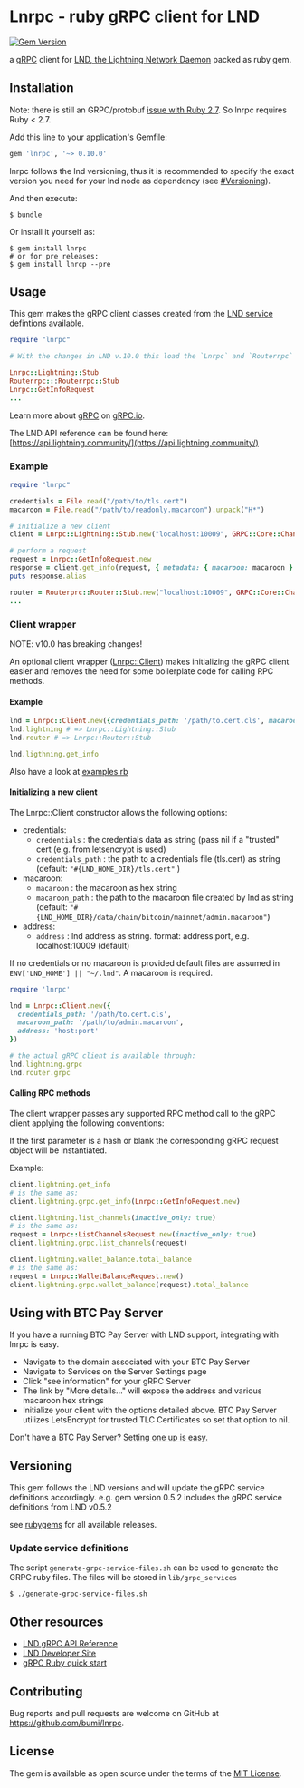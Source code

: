 # Lnrpc - ruby gRPC client for LND
[![Gem Version](https://badge.fury.io/rb/lnrpc.svg)](https://badge.fury.io/rb/lnrpc)

a [gRPC](https://grpc.io/) client for [LND, the Lightning Network Daemon](https://github.com/lightningnetwork/lnd/) packed as ruby gem.

## Installation

Note: there is still an GRPC/protobuf [issue with Ruby 2.7](https://github.com/protocolbuffers/protobuf/issues/7070). 
So lnrpc requires Ruby < 2.7.

Add this line to your application's Gemfile:

```ruby
gem 'lnrpc', '~> 0.10.0'
```
lnrpc follows the lnd versioning, thus it is recommended to specify the exact version you need for your lnd node as dependency (see [#Versioning](#Versioning)).

And then execute:

    $ bundle

Or install it yourself as:

    $ gem install lnrpc
    # or for pre releases:
    $ gem install lnrcp --pre

## Usage

This gem makes the gRPC client classes created from the [LND service defintions](https://github.com/lightningnetwork/lnd/tree/master/lnrpc) available.  

```ruby
require "lnrpc"

# With the changes in LND v.10.0 this load the `Lnrpc` and `Routerrpc` namespace

Lnrpc::Lightning::Stub
Routerrpc:::Routerrpc::Stub
Lnrpc::GetInfoRequest
...
```

Learn more about [gRPC](https://grpc.io/) on [gRPC.io](https://grpc.io/).

The LND API reference can be found here: [https://api.lightning.community/](https://api.lightning.community/)

### Example

```ruby
require "lnrpc"

credentials = File.read("/path/to/tls.cert")
macaroon = File.read("/path/to/readonly.macaroon").unpack("H*")

# initialize a new client
client = Lnrpc::Lightning::Stub.new("localhost:10009", GRPC::Core::ChannelCredentials.new(self.credentials))

# perform a request
request = Lnrpc::GetInfoRequest.new
response = client.get_info(request, { metadata: { macaroon: macaroon } }) #=> Lnrpc::GetInfoResponse
puts response.alias

router = Routerprc::Router::Stub.new("localhost:10009", GRPC::Core::ChannelCredentials.new(self.credentials))
...

```

### Client wrapper

NOTE: v10.0 has breaking changes!

An optional client wrapper ([Lnrpc::Client](https://github.com/bumi/lnrpc/blob/master/lib/lnrpc/client.rb)) makes
initializing the gRPC client easier and removes the need for some boilerplate code for calling RPC methods.

#### Example
```ruby
lnd = Lnrpc::Client.new({credentials_path: '/path/to.cert.cls', macaroon_path: '/path/to/admin.macaroon'})
lnd.lightning # => Lnrpc::Lightning::Stub
lnd.router # => Lnrpc::Router::Stub

lnd.ligthning.get_info
```

Also have a look at [examples.rb](https://github.com/bumi/lnrpc/blob/master/examples.rb)

#### Initializing a new client

The Lnrpc::Client constructor allows the following options:

* credentials:
  - `credentials` : the credentials data as string (pass nil if a "trusted" cert (e.g. from letsencrypt is used)
  - `credentials_path` : the path to a credentials file (tls.cert) as string (default: `"#{LND_HOME_DIR}/tls.cert"` )
* macaroon:
  - `macaroon` : the macaroon as hex string
  - `macaroon_path` : the path to the macaroon file created by lnd as string (default: `"#{LND_HOME_DIR}/data/chain/bitcoin/mainnet/admin.macaroon"`)
* address:
  - `address` : lnd address as string. format: address:port, e.g. localhost:10009 (default)

If no credentials or no macaroon is provided default files are assumed in `ENV['LND_HOME'] || "~/.lnd"`.
A macaroon is required.

```ruby
require 'lnrpc'

lnd = Lnrpc::Client.new({
  credentials_path: '/path/to.cert.cls',
  macaroon_path: '/path/to/admin.macaroon',
  address: 'host:port'
})

# the actual gRPC client is available through:
lnd.lightning.grpc
lnd.router.grpc
```

#### Calling RPC methods

The client wrapper passes any supported RPC method call to the gRPC client applying the following conventions:

If the first parameter is a hash or blank the corresponding gRPC request object will be instantiated.

Example:

```ruby
client.lightning.get_info
# is the same as:
client.lightning.grpc.get_info(Lnrpc::GetInfoRequest.new)

client.lightning.list_channels(inactive_only: true)
# is the same as:
request = Lnrpc::ListChannelsRequest.new(inactive_only: true)
client.lightning.grpc.list_channels(request)

client.lightning.wallet_balance.total_balance
# is the same as:
request = Lnrpc::WalletBalanceRequest.new()
client.lightning.grpc.wallet_balance(request).total_balance
```

## Using with BTC Pay Server
If you have a running BTC Pay Server with LND support, integrating with lnrpc is easy.

- Navigate to the domain associated with your BTC Pay Server
- Navigate to Services on the Server Settings page
- Click "see information" for your gRPC Server
- The link by "More details..." will expose the address and various macaroon hex strings
- Initialize your client with the options detailed above. BTC Pay Server utilizes LetsEncrypt for trusted TLC       Certificates so set that option to nil.

Don't have a BTC Pay Server? [Setting one up is easy.](https://medium.com/@BtcpayServer/launch-btcpay-server-via-web-interface-and-deploy-full-bitcoin-node-lnd-in-less-than-a-minute-dc8bc6f06a3)


## Versioning

This gem follows the LND versions and will update the gRPC service definitions accordingly.
e.g. gem version 0.5.2 includes the gRPC service definitions from LND v0.5.2

see [rubygems](https://rubygems.org/gems/lnrpc) for all available releases.


### Update service definitions

The script `generate-grpc-service-files.sh` can be used to generate the GRPC ruby files.
The files will be stored in `lib/grpc_services`

    $ ./generate-grpc-service-files.sh


## Other resources

* [LND gRPC API Reference](https://api.lightning.community)
* [LND Developer Site](https://dev.lightning.community/)
* [gRPC Ruby quick start](https://grpc.io/docs/quickstart/ruby.html)

## Contributing

Bug reports and pull requests are welcome on GitHub at https://github.com/bumi/lnrpc.

## License

The gem is available as open source under the terms of the [MIT License](https://opensource.org/licenses/MIT).

